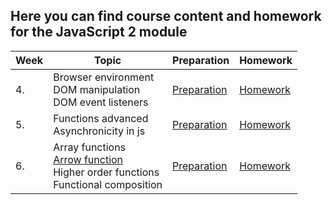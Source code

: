 ## Here you can find course content and homework for the JavaScript 2 module   

| Week | Topic | Preparation | Homework | 
| ---- | --------------------------------------------------------------------------------------------------------------------------------------------------------------------------------------------- | -------------------------------------------------------------------------------------------------------------------- | --------------------------------------- | 
| 4.   | Browser environment<br>DOM manipulation <br> DOM event listeners | [Preparation](/JavaScript2/Week4/preparation.md) | [Homework](/JavaScript2/Week4/homework.md) |
| 5.   | Functions advanced <br> Asynchronicity in js | [Preparation](/JavaScript2/Week5/preparation.md) | [Homework](/JavaScript2/Week5/homework.md) |
| 6.   | Array functions <br> [Arrow function](Week6/readme.md#arrow-function) <br> Higher order functions <br> Functional composition| [Preparation](/JavaScript2/Week6/preparation.md) | [Homework](/JavaScript2/Week6/homework.md) | 